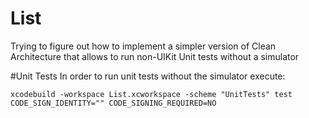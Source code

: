 # List
Trying to figure out how to implement a simpler version of Clean Architecture that allows to run non-UIKit Unit tests without a simulator

#Unit Tests
In order to run unit tests without the simulator execute:

`xcodebuild -workspace List.xcworkspace -scheme "UnitTests" test CODE_SIGN_IDENTITY="" CODE_SIGNING_REQUIRED=NO`
